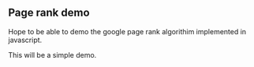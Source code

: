 ## Page rank demo

Hope to be able to demo the google page rank algorithim implemented in javascript.

This will be a simple demo.
